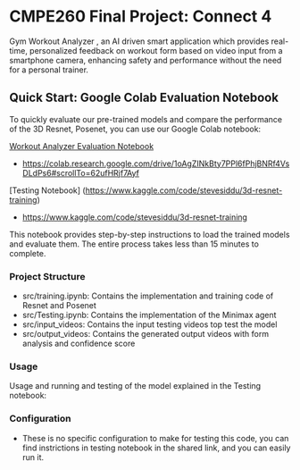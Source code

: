 # CMPE260 Final Project: Connect 4
Gym Workout Analyzer , an AI driven smart application which provides real-time, personalized feedback on workout form based on video input from a smartphone camera, enhancing safety and performance without the need for a personal trainer.

## Quick Start: Google Colab Evaluation Notebook 
To quickly evaluate our pre-trained models and compare the performance of the 3D Resnet, Posenet, you can use our Google Colab notebook:

[Workout Analyzer Evaluation Notebook](https://colab.research.google.com/drive/1oAgZINkBty7PPl6fPhjBNRf4VsDLdPs6#scrollTo=62ufHRjf7Ayf)
- https://colab.research.google.com/drive/1oAgZINkBty7PPl6fPhjBNRf4VsDLdPs6#scrollTo=62ufHRjf7Ayf

[Testing Notebook] (https://www.kaggle.com/code/stevesiddu/3d-resnet-training)
- https://www.kaggle.com/code/stevesiddu/3d-resnet-training

This notebook provides step-by-step instructions to load the trained models and evaluate them. The entire process takes less than 15 minutes to complete.


### Project Structure
- src/training.ipynb: Contains the implementation and training code of Resnet and Posenet
- src/Testing.ipynb: Contains the implementation of the Minimax agent
- src/input_videos: Contains the input testing videos top test the model
- src/output_videos: Contains the generated output videos with form analysis and confidence score

### Usage
Usage and running and testing of the model explained in the Testing notebook:


### Configuration
- These is no specific configuration to make for testing this code, you can find instrictions in testing notebook in the shared link, and you can easily run it.

